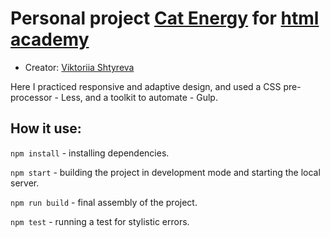# Personal project [Cat Energy](https://victoriiashtyreva.github.io/Cat-Energy/) for [html academy](https://htmlacademy.ru/study)

* Creator: [Viktoriia Shtyreva](https://github.com/VictoriiaShtyreva)

Here I practiced responsive and adaptive design, and used a CSS pre-processor - Less, and a toolkit to automate - Gulp.

## How it use:

`npm install` - installing dependencies.

`npm start` - building the project in development mode and starting the local server.

`npm run build` - final assembly of the project.

`npm test` - running a test for stylistic errors.

